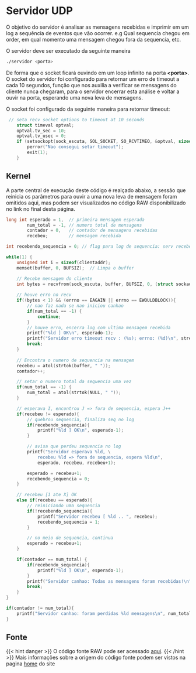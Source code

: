 # Servidor UDP

O objetivo do servidor é analisar as mensagens recebidas e imprimir em um log a sequência de eventos que vão ocorrer. e.g Qual sequencia chegou em order, em qual momento uma mensagem chegou fora da sequencia, etc.

O servidor deve ser executado da seguinte maneira
```sh
./servidor <porta>
```

De forma que o socket ficará ouvindo em um loop infinito na porta **\<porta\>**.
O socket do servidor foi configurado para retornar um erro de timeout a cada 10 segundos, função que nos auxilia a verificar se mensagens do cliente nunca chegaram, para o servidor encerrar esta análise e voltar a ouvir na porta, esperando uma nova leva de mensagens.

O socket foi configurado da seguinte maneira para retornar timeout: 

```c
 // seta recv socket options to timeout at 10 seconds
    struct timeval optval;
    optval.tv_sec = 10;
    optval.tv_usec = 0;
    if (setsockopt(sock_escuta, SOL_SOCKET, SO_RCVTIMEO, &optval, sizeof(optval)) < 0) {
        perror("Nao consegui setar timeout");
        exit(1);
    }
```

## Kernel

A parte central de execução deste código é realçado abaixo, a sessão que reinicia os parâmetros para ouvir a uma nova leva de mensagem foram omitidos aqui, mas podem ser visualizados no código RAW disponibilizado no link no final desta página.

```c
long int esperado = 1,  // primeira mensagem esperada
        num_total = -1, // numero total de mensagens
        contador = 0,   // contador de mensagens recebidas
        recebeu;        // mensagem recebida

int recebendo_sequencia = 0; // flag para log de sequencia: serv recebeu [1 .. X] OK

while(1) {
    unsigned int i = sizeof(clientaddr);
    memset(buffer, 0, BUFSIZ);  // Limpa o buffer

    // Recebe mensagem do cliente
    int bytes = recvfrom(sock_escuta, buffer, BUFSIZ, 0, (struct sockaddr *) &clientaddr, &i);
    
    // houve erro no recv
    if((bytes < 1) && (errno == EAGAIN || errno == EWOULDBLOCK)){ 
        // nao faz nada se nao iniciou canhao
        if(num_total == -1) {
            continue;
        }
        // houve erro, encerra log com ultima mensagem recebida
        printf("%ld ] OK\n", esperado-1);
        printf("Servidor erro timeout recv : (%s); errno: (%d)\n", strerror(errno), errno);
        break;
    }
    
    // Encontra o numero de sequencia na mensagem
    recebeu = atol(strtok(buffer, " "));    
    contador++;

    // setar o numero total da sequencia uma vez
    if(num_total == -1) {
        num_total = atol(strtok(NULL, " "));
    }

    // esperava I, encontrou J => fora de sequencia, espera J++
    if(recebeu != esperado){
        // quebrou sequencia, finaliza seq no log
        if(recebendo_sequencia){
            printf("%ld ] OK\n", esperado-1);
        }

        // avisa que perdeu sequencia no log
        printf("Servidor esperava %ld, \
            recebeu %ld => fora de sequencia, espera %ld\n",
            esperado, recebeu, recebeu+1);

        esperado = recebeu+1;
        recebendo_sequencia = 0;       
    }

    // recebeu [1 ate X] OK
    else if(recebeu == esperado){
        // reiniciando uma sequencia
        if(!recebendo_sequencia){
            printf("Servidor recebeu [ %ld .. ", recebeu);
            recebendo_sequencia = 1;
        }

        // no meio de sequencia, continua
        esperado = recebeu+1;
    }

    if(contador == num_total) {
        if(recebendo_sequencia){
            printf("%ld ] OK\n", esperado-1);
        }
        printf("Servidor canhao: Todas as mensagens foram recebidas!\n");
        break;
    }
}

if(contador != num_total){
    printf("Servidor canhao: foram perdidas %ld mensagens\n", num_total - contador);
}
```

## Fonte
{{< hint danger >}}
O código fonte RAW pode ser acessado [aqui](https://raw.githubusercontent.com/Gobbedu/Canhao-UDP/main/canhao-server.c). 
{{< /hint >}}
Mais informações sobre a origem do código fonte podem ser vistos na pagina [home](../../..) do site